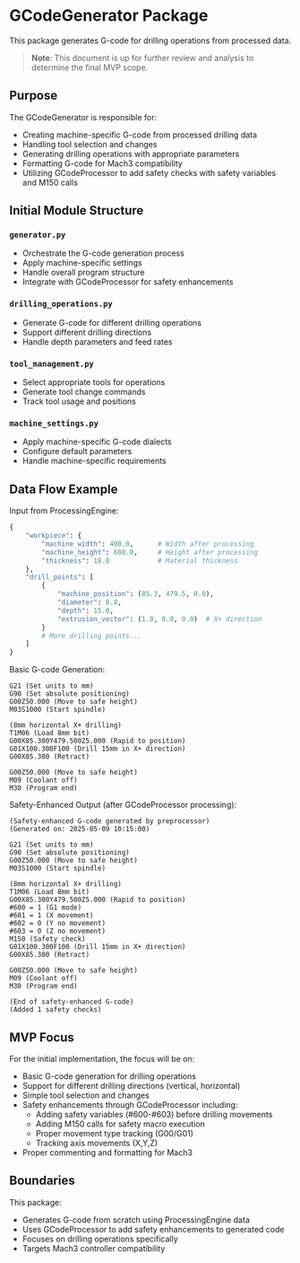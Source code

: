 # GCodeGenerator Package

This package generates G-code for drilling operations from processed data.

> **Note**: This document is up for further review and analysis to determine the final MVP scope.

## Purpose

The GCodeGenerator is responsible for:
- Creating machine-specific G-code from processed drilling data
- Handling tool selection and changes
- Generating drilling operations with appropriate parameters
- Formatting G-code for Mach3 compatibility
- Utilizing GCodeProcessor to add safety checks with safety variables and M150 calls

## Initial Module Structure

### `generator.py`
- Orchestrate the G-code generation process
- Apply machine-specific settings
- Handle overall program structure
- Integrate with GCodeProcessor for safety enhancements

### `drilling_operations.py`
- Generate G-code for different drilling operations
- Support different drilling directions
- Handle depth parameters and feed rates

### `tool_management.py`
- Select appropriate tools for operations
- Generate tool change commands
- Track tool usage and positions

### `machine_settings.py`
- Apply machine-specific G-code dialects
- Configure default parameters
- Handle machine-specific requirements

## Data Flow Example

Input from ProcessingEngine:
```python
{
    "workpiece": {
        "machine_width": 400.0,      # Width after processing
        "machine_height": 600.0,     # Height after processing
        "thickness": 18.0            # Material thickness
    },
    "drill_points": [
        {
            "machine_position": (85.3, 479.5, 0.0),
            "diameter": 8.0,
            "depth": 15.0,
            "extrusion_vector": (1.0, 0.0, 0.0)  # X+ direction
        }
        # More drilling points...
    ]
}
```

Basic G-code Generation:
```
G21 (Set units to mm)
G90 (Set absolute positioning)
G00Z50.000 (Move to safe height)
M03S1000 (Start spindle)

(8mm horizontal X+ drilling)
T1M06 (Load 8mm bit)
G00X85.300Y479.500Z5.000 (Rapid to position)
G01X100.300F100 (Drill 15mm in X+ direction)
G00X85.300 (Retract)

G00Z50.000 (Move to safe height)
M09 (Coolant off)
M30 (Program end)
```

Safety-Enhanced Output (after GCodeProcessor processing):
```
(Safety-enhanced G-code generated by preprocessor)
(Generated on: 2025-05-09 10:15:00)

G21 (Set units to mm)
G90 (Set absolute positioning)
G00Z50.000 (Move to safe height)
M03S1000 (Start spindle)

(8mm horizontal X+ drilling)
T1M06 (Load 8mm bit)
G00X85.300Y479.500Z5.000 (Rapid to position)
#600 = 1 (G1 mode)
#601 = 1 (X movement)
#602 = 0 (Y no movement)
#603 = 0 (Z no movement)
M150 (Safety check)
G01X100.300F100 (Drill 15mm in X+ direction)
G00X85.300 (Retract)

G00Z50.000 (Move to safe height)
M09 (Coolant off)
M30 (Program end)

(End of safety-enhanced G-code)
(Added 1 safety checks)
```

## MVP Focus

For the initial implementation, the focus will be on:
- Basic G-code generation for drilling operations
- Support for different drilling directions (vertical, horizontal)
- Simple tool selection and changes
- Safety enhancements through GCodeProcessor including:
  - Adding safety variables (#600-#603) before drilling movements
  - Adding M150 calls for safety macro execution
  - Proper movement type tracking (G00/G01)
  - Tracking axis movements (X,Y,Z)
- Proper commenting and formatting for Mach3

## Boundaries

This package:
- Generates G-code from scratch using ProcessingEngine data
- Uses GCodeProcessor to add safety enhancements to generated code
- Focuses on drilling operations specifically
- Targets Mach3 controller compatibility